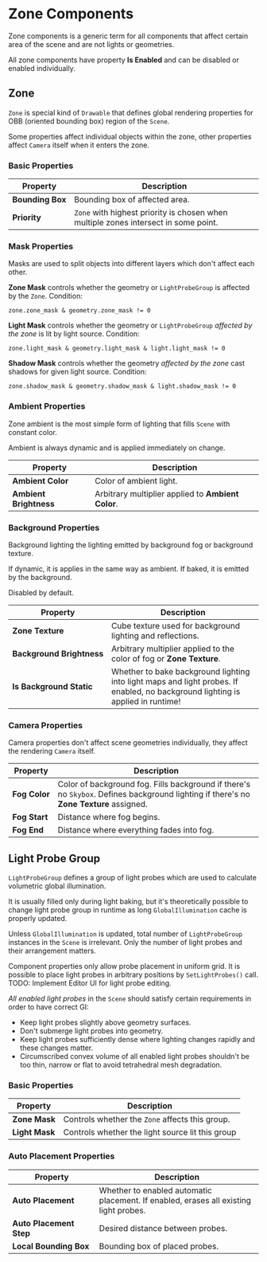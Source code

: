 # Zone Components

Zone components is a generic term for all components that affect certain area of the scene and are not lights or geometries.

All zone components have property **Is Enabled** and can be disabled or enabled individually.

## Zone

`Zone` is special kind of `Drawable` that defines global rendering properties for OBB (oriented bounding box) region of the `Scene`.

Some properties affect individual objects within the zone, other properties affect `Camera` itself when it enters the zone.

### Basic Properties

|Property|Description|
|-|-|
|**Bounding&nbsp;Box**|Bounding box of affected area.|
|**Priority**|`Zone` with highest priority is chosen when multiple zones intersect in some point.|

### Mask Properties

Masks are used to split objects into different layers which don't affect each other.

**Zone Mask** controls whether the geometry or `LightProbeGroup` is affected by the `Zone`. Condition:

`zone.zone_mask & geometry.zone_mask != 0`

**Light Mask** controls whether the geometry or `LightProbeGroup` *affected by the zone* is lit by light source. Condition:

`zone.light_mask & geometry.light_mask & light.light_mask != 0`

**Shadow Mask** controls whether the geometry *affected by the zone* cast shadows for given light source. Condition:

`zone.shadow_mask & geometry.shadow_mask & light.shadow_mask != 0`

### Ambient Properties

Zone ambient is the most simple form of lighting that fills `Scene` with constant color.

Ambient is always dynamic and is applied immediately on change.

|Property|Description|
|-|-|
|**Ambient Color**|Color of ambient light.|
|**Ambient Brightness**|Arbitrary multiplier applied to **Ambient Color**.|

### Background Properties

Background lighting the lighting emitted by background fog or background texture.

If dynamic, it is applies in the same way as ambient.
If baked, it is emitted by the background.

Disabled by default.

|Property|Description|
|-|-|
|**Zone Texture**|Cube texture used for background lighting and reflections.|
|**Background&nbsp;Brightness**|Arbitrary multiplier applied to the color of fog or **Zone Texture**.|
|**Is&nbsp;Background&nbsp;Static**|Whether to bake background lighting into light maps and light probes. If enabled, no background lighting is applied in runtime!|

### Camera Properties

Camera properties don't affect scene geometries individually, they affect the rendering `Camera` itself.

|Property|Description|
|-|-|
|**Fog&nbsp;Color**|Color of background fog. Fills background if there's no `Skybox`. Defines background lighting if there's no **Zone Texture** assigned.|
|**Fog Start**|Distance where fog begins.|
|**Fog End**|Distance where everything fades into fog.|

## Light Probe Group

`LightProbeGroup` defines a group of light probes which are used to calculate volumetric global illumination.

It is usually filled only during light baking, but it's theoretically possible to change light probe group in runtime as long `GlobalIllumination` cache is properly updated.

Unless `GlobalIllumination` is updated, total number of `LightProbeGroup` instances in the `Scene` is irrelevant.
Only the number of light probes and their arrangement matters.

Component properties only allow probe placement in uniform grid.
It is possible to place light probes in arbitrary positions by `SetLightProbes()` call.
TODO: Implement Editor UI for light probe editing.

*All enabled light probes* in the `Scene` should satisfy certain requirements in order to have correct GI:

- Keep light probes slightly above geometry surfaces.
- Don't submerge light probes into geometry.
- Keep light probes sufficiently dense where lighting changes rapidly and these changes matter.
- Circumscribed convex volume of all enabled light probes shouldn't be too thin, narrow or flat to avoid tetrahedral mesh degradation.

### Basic Properties

|Property|Description|
|-|-|
|**Zone Mask**|Controls whether the `Zone` affects this group.|
|**Light Mask**|Controls whether the light source lit this group|

### Auto Placement Properties

|Property|Description|
|-|-|
|**Auto Placement**|Whether to enabled automatic placement. If enabled, erases all existing light probes.|
|**Auto Placement Step**|Desired distance between probes.|
|**Local&nbsp;Bounding&nbsp;Box**|Bounding box of placed probes.|

